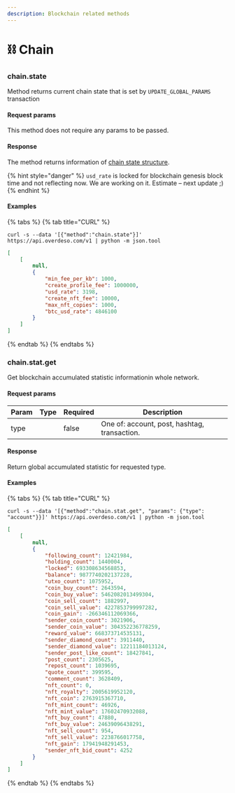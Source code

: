 ```yaml
---
description: Blockchain related methods
---
```


# ⛓ Chain

### chain.state

Method returns current chain state that is set by `UPDATE_GLOBAL_PARAMS` transaction

#### Request params

This method does not require any params to be passed.

#### Response

The method returns information of [chain state structure](structures.md#chain-state).

{% hint style="danger" %}
`usd_rate` is locked for blockchain genesis block time and not reflecting now. We are working on it. Estimate – next update ;)
{% endhint %}

#### Examples

{% tabs %}
{% tab title="CURL" %}
```shell
curl -s --data '[{"method":"chain.state"}]' https://api.overdeso.com/v1 | python -m json.tool
```

```json
[
    [
        null,
        {
            "min_fee_per_kb": 1000,
            "create_profile_fee": 1000000,
            "usd_rate": 3198,
            "create_nft_fee": 10000,
            "max_nft_copies": 1000,
            "btc_usd_rate": 4846100
        }
    ]
]
```
{% endtab %}
{% endtabs %}

### chain.stat.get

Get blockchain accumulated statistic informationin whole network.

#### Request params

<table><thead><tr><th>Param</th><th data-type="select">Type</th><th data-type="checkbox">Required</th><th>Description</th></tr></thead><tbody><tr><td>type</td><td></td><td>false</td><td>One of: account, post, hashtag, transaction.</td></tr></tbody></table>

#### Response

Return global accumulated statistic for requested type.

#### Examples

{% tabs %}
{% tab title="CURL" %}
```shell
curl -s --data '[{"method":"chain.stat.get", "params": {"type": "account"}}]' https://api.overdeso.com/v1 | python -m json.tool
```

```json
[
    [
        null,
        {
            "following_count": 12421984,
            "holding_count": 1440004,
            "locked": 693308634568853,
            "balance": 9877740202137228,
            "utxo_count": 1075952,
            "coin_buy_count": 2643594,
            "coin_buy_value": 5462082013499304,
            "coin_sell_count": 1882997,
            "coin_sell_value": 4227853799997282,
            "coin_gain": -266346112069366,
            "sender_coin_count": 3021906,
            "sender_coin_value": 304352236778259,
            "reward_value": 668373714535131,
            "sender_diamond_count": 3911440,
            "sender_diamond_value": 12211184013124,
            "sender_post_like_count": 18427841,
            "post_count": 2305625,
            "repost_count": 1039695,
            "quote_count": 399595,
            "comment_count": 3628409,
            "nft_count": 0,
            "nft_royalty": 2005619952120,
            "nft_coin": 2763915367710,
            "nft_mint_count": 46926,
            "nft_mint_value": 17602470932088,
            "nft_buy_count": 47880,
            "nft_buy_value": 24639096438291,
            "nft_sell_count": 954,
            "nft_sell_value": 2238766017758,
            "nft_gain": 17941948291453,
            "sender_nft_bid_count": 4252
        }
    ]
]
```
{% endtab %}
{% endtabs %}

